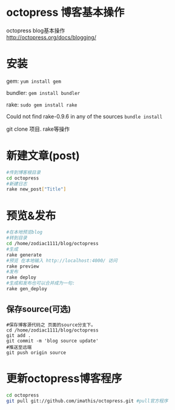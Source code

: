 # octopress 博客基本操作

octopress blog基本操作  
http://octopress.org/docs/blogging/

# 安装

gem:
`yum install gem`

bundler:
`gem install bundler`

rake:
`sudo gem install rake`

Could not find rake-0.9.6 in any of the sources
`bundle install`

git clone 项目.
rake等操作

# 新建文章(post)

```bash
#传到博客根目录
cd octopress
#新建日志
rake new_post["Title"]
```

# 预览&发布 

```bash
#在本地预览blog
#转到目录
cd /home/zodiac1111/blog/octopress
#生成
rake generate
#预览 在本地输入 http://localhost:4000/ 访问
rake preview
#发布
rake deploy	
#生成和发布也可以合并成为一句:
rake gen_deploy
```

## 保存source(可选)
```
#保存博客源代码之 页面的source分支下。
cd /home/zodiac1111/blog/octopress
git add .
git commit -m 'blog source update'
#推送至远端
git push origin source
```

# 更新octopress博客程序
```bash
cd octopress
git pull git://github.com/imathis/octopress.git #pull官方程序
```